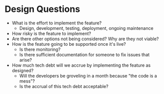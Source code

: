 # Design Questions

- What is the effort to implement the feature?
  - Design, development, testing, deployment, ongoing maintenance
- How risky is the feature to implement?
- Are there other options not being considered? Why are they not viable?
- How is the feature going to be supported once it's live?
  - Is there monitoring?
  - Is there sufficient documentation for someone to fix issues that arise?
- How much tech debt will we accrue by implementing the feature as designed?
  - Will the developers be groveling in a month because "the code is a mess"?
  - Is the accrual of this tech debt acceptable?
